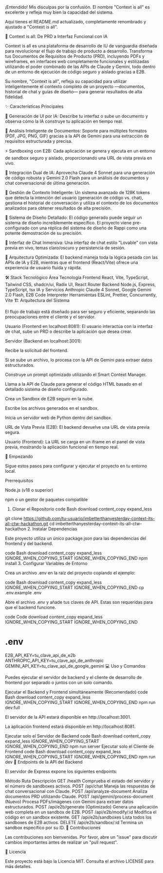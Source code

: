 ¡Entendido! Mis disculpas por la confusión. El nombre "Context is all" es excelente y refleja muy bien la capacidad del sistema.

Aquí tienes el README.md actualizado, completamente renombrado y ajustado a "Context is all".

🎨 Context is all: De PRD a Interfaz Funcional con IA

Context is all es una plataforma de desarrollo de IU de vanguardia diseñada para revolucionar el flujo de trabajo de producto a desarrollo. Transforma tus Documentos de Requisitos de Producto (PRD), incluyendo PDFs y wireframes, en interfaces web completamente funcionales y estilizadas utilizando el poder combinado de las APIs de Claude y Gemini, todo dentro de un entorno de ejecución de código seguro y aislado gracias a E2B.

Su nombre, "Context is all", refleja su capacidad para utilizar inteligentemente el contexto completo de un proyecto —documentos, historial de chat y guías de diseño— para generar resultados de alta fidelidad.

✨ Características Principales

🤖 Generación de UI por IA: Describe tu interfaz o sube un documento y observa cómo la IA construye tu aplicación en tiempo real.

📄 Análisis Inteligente de Documentos: Soporte para múltiples formatos (PDF, JPG, PNG, GIF) gracias a la API de Gemini para una extracción de requisitos estructurada y precisa.

⚡ Sandboxing con E2B: Cada aplicación se genera y ejecuta en un entorno de sandbox seguro y aislado, proporcionando una URL de vista previa en vivo.

🧠 Integración Dual de IA: Aprovecha Claude 4 Sonnet para una generación de código robusta y Gemini 2.0 Flash para un análisis de documentos y chat conversacional de última generación.

🔮 Gestión de Contexto Inteligente: Un sistema avanzado de 128K tokens que detecta la intención del usuario (generación de código vs. chat), gestiona el historial de conversación y utiliza el contexto de los documentos analizados para obtener resultados de alta precisión.

🎨 Sistema de Diseño Detallado: El código generado puede seguir un sistema de diseño increíblemente específico. El proyecto viene pre-configurado con una réplica del sistema de diseño de Rappi como una potente demostración de su precisión.

💬 Interfaz de Chat Inmersiva: Una interfaz de chat estilo "Lovable" con vista previa en vivo, temas claro/oscuro y persistencia de sesión.

🚀 Arquitectura Optimizada: El backend maneja toda la lógica pesada con las APIs de IA y E2B, mientras que el frontend (React/Vite) ofrece una experiencia de usuario fluida y rápida.

🛠️ Stack Tecnológico
Área	Tecnología
Frontend	React, Vite, TypeScript, Tailwind CSS, shadcn/ui, Radix UI, React Router
Backend	Node.js, Express, TypeScript, tsx
IA y Servicios	Anthropic Claude 4 Sonnet, Google Gemini 2.0 Flash, E2B Code Interpreter
Herramientas	ESLint, Prettier, Concurrently, Vite
🏗️ Arquitectura del Sistema

El flujo de trabajo está diseñado para ser seguro y eficiente, separando las preocupaciones entre el cliente y el servidor.

Usuario (Frontend en localhost:8081): El usuario interactúa con la interfaz de chat, sube un PRD o describe la aplicación que desea crear.

Servidor (Backend en localhost:3001):

Recibe la solicitud del frontend.

Si se sube un archivo, lo procesa con la API de Gemini para extraer datos estructurados.

Construye un prompt optimizado utilizando el Smart Context Manager.

Llama a la API de Claude para generar el código HTML basado en el detallado sistema de diseño configurado.

Crea un Sandbox de E2B seguro en la nube.

Escribe los archivos generados en el sandbox.

Inicia un servidor web de Python dentro del sandbox.

URL de Vista Previa (E2B): El backend devuelve una URL de vista previa segura.

Usuario (Frontend): La URL se carga en un iframe en el panel de vista previa, mostrando la aplicación funcional en tiempo real.

🚀 Empezando

Sigue estos pasos para configurar y ejecutar el proyecto en tu entorno local.

Prerrequisitos

Node.js (v18 o superior)

npm o un gestor de paquetes compatible

1. Clonar el Repositorio
code
Bash
download
content_copy
expand_less

git clone https://github.com/tu-usuario/imbetterthanyesterday-context-its-all-ctw-hackathon.git
cd imbetterthanyesterday-context-its-all-ctw-hackathon
2. Instalar Dependencias

Este proyecto utiliza un único package.json para las dependencias del frontend y del backend.

code
Bash
download
content_copy
expand_less
IGNORE_WHEN_COPYING_START
IGNORE_WHEN_COPYING_END
npm install
3. Configurar Variables de Entorno

Crea un archivo .env en la raíz del proyecto copiando el ejemplo:

code
Bash
download
content_copy
expand_less
IGNORE_WHEN_COPYING_START
IGNORE_WHEN_COPYING_END
cp .env.example .env

Abre el archivo .env y añade tus claves de API. Estas son requeridas para que el backend funcione.

code
Code
download
content_copy
expand_less
IGNORE_WHEN_COPYING_START
IGNORE_WHEN_COPYING_END
# .env
E2B_API_KEY=tu_clave_api_de_e2b
ANTHROPIC_API_KEY=tu_clave_api_de_anthropic
GEMINI_API_KEY=tu_clave_api_de_google_gemini
💻 Uso y Comandos

Puedes ejecutar el servidor de backend y el cliente de desarrollo de frontend por separado o juntos con un solo comando.

Ejecutar el Backend y Frontend simultáneamente (Recomendado)
code
Bash
download
content_copy
expand_less
IGNORE_WHEN_COPYING_START
IGNORE_WHEN_COPYING_END
npm run dev:full

El servidor de la API estará disponible en http://localhost:3001.

La aplicación frontend estará disponible en http://localhost:8081.

Ejecutar solo el Servidor de Backend
code
Bash
download
content_copy
expand_less
IGNORE_WHEN_COPYING_START
IGNORE_WHEN_COPYING_END
npm run server
Ejecutar solo el Cliente de Frontend
code
Bash
download
content_copy
expand_less
IGNORE_WHEN_COPYING_START
IGNORE_WHEN_COPYING_END
npm run dev
🔌 Endpoints de la API del Backend

El servidor de Express expone los siguientes endpoints:

Método	Ruta	Descripción
GET	/health	Comprueba el estado del servidor y el número de sandboxes activos.
POST	/api/chat	Maneja las respuestas de chat conversacional con Claude.
POST	/api/analyze-document	Analiza documentos PRD utilizando Claude.
POST	/api/gemini/process-document	(Nuevo) Procesa PDFs/imágenes con Gemini para extraer datos estructurados.
POST	/api/e2b/generate	(Optimizado) Genera una aplicación web completa en un sandbox de E2B.
POST	/api/e2b/modify/:id	Modifica el código en un sandbox existente.
GET	/api/e2b/sandboxes	Lista todos los sandboxes de E2B activos.
DELETE	/api/e2b/sandbox/:id	Termina un sandbox específico por su ID.
🤝 Contribuciones

Las contribuciones son bienvenidas. Por favor, abre un "issue" para discutir cambios importantes antes de realizar un "pull request".

📄 Licencia

Este proyecto está bajo la Licencia MIT. Consulta el archivo LICENSE para más detalles.

